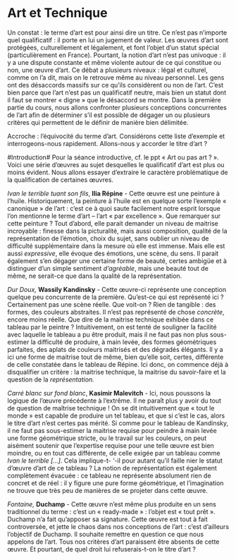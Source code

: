 # Art et Technique
Un constat : le terme d’art est pour ainsi dire un titre. Ce n’est pas n’importe quel qualificatif : il porte en lui un jugement de valeur. Les œuvres d’art sont protégées, culturellement et légalement, et font l’objet d’un statut spécial (particulièrement en France). Pourtant, la notion d’art n’est pas univoque : il y a une dispute constante et même violente autour de ce qui constitue ou non, une œuvre d’art. Ce débat a plusieurs niveaux : légal et culturel, comme on l’a dit, mais on le retrouve même au niveau personnel. Les gens ont des désaccords massifs sur ce qu’ils considèrent ou non de l’art. C’est bien parce que l’art n’est pas un qualificatif neutre, mais bien un statut dont il faut se montrer « digne » que le désaccord se montre. Dans la première partie du cours, nous allons confronter plusieurs conceptions concurrentes de l’art afin de déterminer s’il est possible de dégager un ou plusieurs critères qui permettent de le définir de manière bien délimitée.

Accroche : l’équivocité du terme d’art. Considérons cette liste d’exemple et interrogeons-nous rapidement. Allons-nous y accorder le titre d’art ?

#Introduction#
Pour la séance introductive, cf. le ppt « Art ou pas art ? ». Voici une série d’œuvres au sujet desquelles le qualificatif d’art est plus ou moins évident. Nous allons essayer d’extraire le caractère problématique de la qualification de certaines œuvres.

_Ivan le terrible tuant son fils_, **Ilia Répine** -  Cette œuvre est une peinture à l’huile. Historiquement, la peinture à l’huile est en quelque sorte l’exemple « canonique » de l’art : c’est ce à quoi saute facilement notre esprit lorsque l’on mentionne le terme d’art – l’art « par excellence ». Que remarquer sur cette peinture ? Tout d’abord, elle parait demander un niveau de maitrise incroyable : finesse dans la picturalité, mais aussi composition, qualité de la représentation de l’émotion, choix du sujet, sans oublier un niveau de difficulté supplémentaire dans la mesure où elle est immense. Mais elle est aussi _expressive_, elle évoque des émotions, une scène, du sens. Il parait également s’en dégager une certaine forme de beauté, certes ambigüe et à distinguer d’un simple sentiment _d’agréable_, mais une beauté tout de même, ne serait-ce que dans la qualité de la représentation.

 _Dur Doux,_ **Wassily Kandinsky**  -  Cette œuvre-ci représente une conception quelque peu concurrente de la première. Qu’est-ce qui est représenté ici ? Certainement pas une scène réelle. Que voit-on ? Rien de tangible : des formes, des couleurs abstraites. Il n’est pas représenté de chose _concrète_, encore moins réelle. Que dire de la maitrise technique exhibée dans ce tableau par le peintre ? Intuitivement, on est tenté de souligner la facilité avec laquelle le tableau a pu être produit, mais il ne faut pas non plus sous-estimer la difficulté de produire, à main levée, des formes géométriques parfaites, des aplats de couleurs maitrisés et des dégradés élégants. Il y a ici une forme de maitrise tout de même, bien qu’elle soit, certes, différente de celle constatée dans le tableau de Répine. Ici donc, on commence déjà à disqualifier un critère : la maitrise technique, la maitrise du savoir-faire et la question de la _représentation._ 

 _Carré blanc sur fond blanc_, **Kasimir Malevitch**  -  Ici, nous poussons la logique de l’œuvre précédente à l’extrême. Il ne paraît plus y avoir du tout de question de maîtrise technique ! On se dit intuitivement que « tout le monde » est capable de produire un tel tableau, et que si c’est le cas, alors le titre d’art n’est certes pas mérité. Si comme pour le tableau de Kandinsky, il ne faut pas sous-estimer la maitrise requise pour peindre à main levée une forme géométrique stricte, ou le travail sur les couleurs, on peut aisément soutenir que l’expertise requise pour une telle œuvre est bien moindre, ou en tout cas différente, de celle exigée par un tableau comme _Ivan le terrible \[…\]._ Cela implique-t- ‘-il pour autant qu’il faille nier le statut d’œuvre d’art de ce tableau ? La notion de représentation est également complètement évacuée : ce tableau ne représente absolument rien de concret et de réel : il y figure une pure forme géométrique, et l’imagination ne trouve que très peu de manières de se projeter dans cette œuvre.

_Fontaine,_ **Duchamp** -  Cette œuvre n’est même plus produite en un sens traditionnel du terme : c’est un « ready-made » : l’objet est « tout prêt ». Duchamp n’a fait qu’apposer sa signature. Cette œuvre est tout à fait controversée, et jette le chaos dans nos conceptions de l’art  : c’est d’ailleurs l’objectif de Duchamp. Il souhaite remettre en question ce que nous appelons de l’art. Tous nos critères d’art paraissent être absents de cette œuvre. Et pourtant, de quel droit lui refuserais-t-on le titre d’art ?